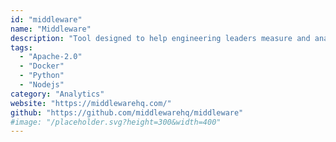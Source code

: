 ```yaml
---
id: "middleware"
name: "Middleware"
description: "Tool designed to help engineering leaders measure and analyze the effectiveness of their teams using the DORA metrics."
tags:
  - "Apache-2.0"
  - "Docker"
  - "Python"
  - "Nodejs"
category: "Analytics"
website: "https://middlewarehq.com/"
github: "https://github.com/middlewarehq/middleware"
#image: "/placeholder.svg?height=300&width=400"
---
```


